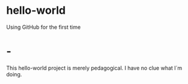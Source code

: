 # hello-world
Using GitHub for the first time
# -
This hello-world project is merely pedagogical. 
I have no clue what I´m doing.
